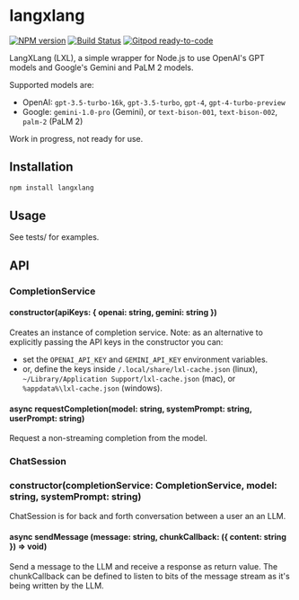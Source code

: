# langxlang
[![NPM version](https://img.shields.io/npm/v/langxlang.svg)](http://npmjs.com/package/langxlang)
[![Build Status](https://github.com/extremeheat/LXL/actions/workflows/ci.yml/badge.svg)](https://github.com/extremeheat/LXL/actions/workflows/)
[![Gitpod ready-to-code](https://img.shields.io/badge/Gitpod-ready--to--code-blue?logo=gitpod)](https://gitpod.io/#https://github.com/extremeheat/LXL)

LangXLang (LXL), a simple wrapper for Node.js to use OpenAI's GPT models and Google's Gemini and PaLM 2 models.

Supported models are:
* OpenAI: `gpt-3.5-turbo-16k`, `gpt-3.5-turbo`, `gpt-4`, `gpt-4-turbo-preview`
* Google: `gemini-1.0-pro` (Gemini), or `text-bison-001`, `text-bison-002`, `palm-2` (PaLM 2)

Work in progress, not ready for use.

## Installation
```sh
npm install langxlang
```

## Usage

See tests/ for examples.


## API

### CompletionService

#### constructor(apiKeys: { openai: string, gemini: string })

Creates an instance of completion service.
Note: as an alternative to explicitly passing the API keys in the constructor you can: 
* set the `OPENAI_API_KEY` and `GEMINI_API_KEY` environment variables.
* or, define the keys inside `/.local/share/lxl-cache.json` (linux), `~/Library/Application Support/lxl-cache.json` (mac), or `%appdata%\lxl-cache.json` (windows).

#### async requestCompletion(model: string, systemPrompt: string, userPrompt: string)

Request a non-streaming completion from the model.

### ChatSession

### constructor(completionService: CompletionService, model: string, systemPrompt: string)

ChatSession is for back and forth conversation between a user an an LLM.

#### async sendMessage (message: string, chunkCallback: ({ content: string }) => void)

Send a message to the LLM and receive a response as return value. The chunkCallback
can be defined to listen to bits of the message stream as it's being written by the LLM.
